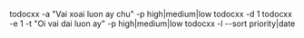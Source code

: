 todocxx -a "Vai xoai luon ay chu" -p high|medium|low
todocxx -d 1
todocxx -e 1 -t "Oi vai dai luon ay" -p high|medium|low
todocxx -l --sort priority|date
